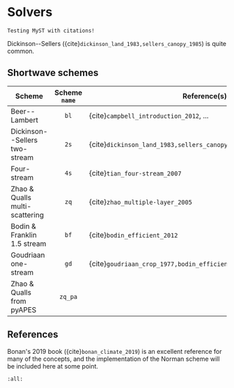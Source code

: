 
# Solvers

```{note}
Testing MyST with citations!
```

Dickinson--Sellers ({cite}`dickinson_land_1983,sellers_canopy_1985`) is quite common.

## Shortwave schemes

Scheme | Scheme ``name`` | Reference(s)
--- | :---: | ---
Beer--Lambert | ``bl`` | {cite}`campbell_introduction_2012`, ...
Dickinson--Sellers two-stream | ``2s`` | {cite}`dickinson_land_1983,sellers_canopy_1985,sellers_revised_1996`
Four-stream | ``4s`` | {cite}`tian_four-stream_2007`
Zhao & Qualls multi-scattering | ``zq`` | {cite}`zhao_multiple-layer_2005`
Bodin & Franklin 1.5 stream | ``bf`` | {cite}`bodin_efficient_2012`
Goudriaan one-stream | ``gd`` | {cite}`goudriaan_crop_1977,bodin_efficient_2012`
Zhao & Qualls from pyAPES | ``zq_pa`` |

## References

Bonan's 2019 book ({cite}`bonan_climate_2019`) is an excellent reference for many of the concepts,
and the implementation of the Norman scheme will be included here at some point.

```{bibliography} crt1d-refs.bib
:all:

```

